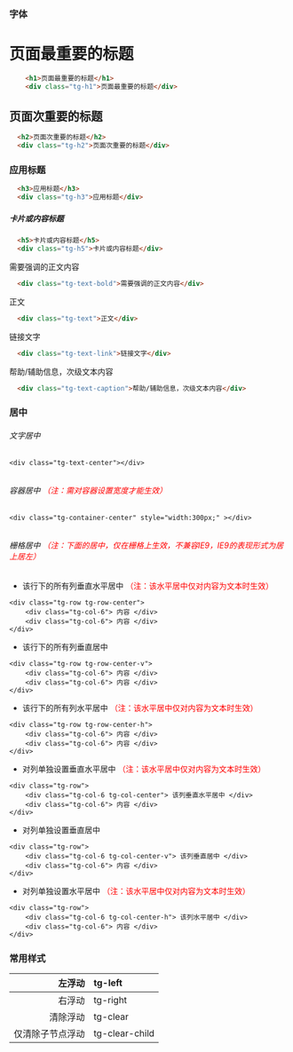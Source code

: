 ### 字体


<h1>页面最重要的标题</h1>

```html
    <h1>页面最重要的标题</h1>
    <div class="tg-h1">页面最重要的标题</div>
```


<h2>页面次重要的标题</h2>

```html
  <h2>页面次重要的标题</h2>
  <div class="tg-h2">页面次重要的标题</div>
```

<h3>应用标题</h3>

```html
  <h3>应用标题</h3>
  <div class="tg-h3">应用标题</div>
```


<h5>卡片或内容标题</h5>

```html
  <h5>卡片或内容标题</h5>
  <div class="tg-h5">卡片或内容标题</div>
```


<div class="tg-text-bold">需要强调的正文内容</div>

```html
  <div class="tg-text-bold">需要强调的正文内容</div>
```

<div class="tg-text">正文</div>

```html
  <div class="tg-text">正文</div>
```

<div class="tg-text-link">链接文字</div>

```html
  <div class="tg-text-link">链接文字</div>
```

<div class="tg-text-caption">帮助/辅助信息，次级文本内容</div>

```html
  <div class="tg-text-caption">帮助/辅助信息，次级文本内容</div>
```


### 居中

###### 文字居中

```
<div class="tg-text-center"></div>
```

######

###### 容器居中 <span style="color: red;">（注：需对容器设置宽度才能生效）</span>

```
<div class="tg-container-center" style="width:300px;" ></div>
```

######

###### 栅格居中 <span style="color: red;">（注：下面的居中，仅在栅格上生效，不兼容IE9，IE9的表现形式为居上居左）</span>

* 该行下的所有列垂直水平居中 <span style="color: red;">（注：该水平居中仅对内容为文本时生效）</span>

```
<div class="tg-row tg-row-center">
    <div class="tg-col-6"> 内容 </div>
    <div class="tg-col-6"> 内容 </div>
</div>
```

* 该行下的所有列垂直居中

```
<div class="tg-row tg-row-center-v">
    <div class="tg-col-6"> 内容 </div>
    <div class="tg-col-6"> 内容 </div>
</div>
```

* 该行下的所有列水平居中 <span style="color: red;">（注：该水平居中仅对内容为文本时生效）</span>

```
<div class="tg-row tg-row-center-h">
    <div class="tg-col-6"> 内容 </div>
    <div class="tg-col-6"> 内容 </div>
</div>
```

* 对列单独设置垂直水平居中 <span style="color: red;">（注：该水平居中仅对内容为文本时生效）</span>

```
<div class="tg-row">
    <div class="tg-col-6 tg-col-center"> 该列垂直水平居中 </div>
    <div class="tg-col-6"> 内容 </div>
</div>
```

* 对列单独设置垂直居中

```
<div class="tg-row">
    <div class="tg-col-6 tg-col-center-v"> 该列垂直居中 </div>
    <div class="tg-col-6"> 内容 </div>
</div>
```

* 对列单独设置水平居中 <span style="color: red;">（注：该水平居中仅对内容为文本时生效）</span>

```
<div class="tg-row">
    <div class="tg-col-6 tg-col-center-h"> 该列水平居中 </div>
    <div class="tg-col-6"> 内容 </div>
</div>
```



### 常用样式

| 左浮动 | tg-left |
|--------:|:--------|
| 右浮动 | tg-right |
| 清除浮动 | tg-clear |
| 仅清除子节点浮动 | tg-clear-child |


